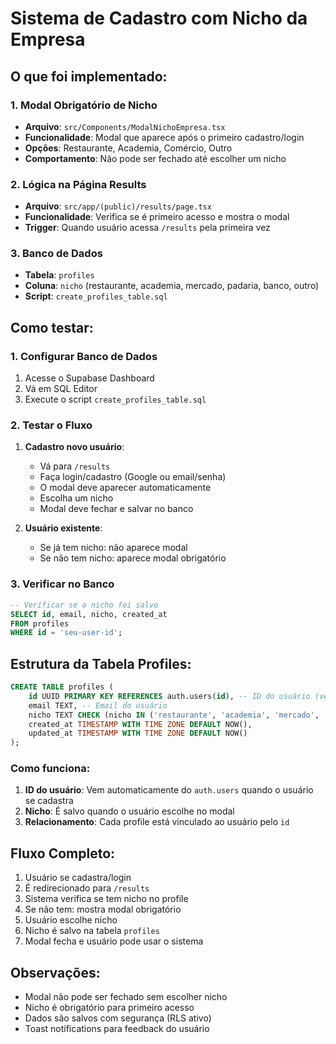 # Sistema de Cadastro com Nicho da Empresa

## O que foi implementado:

### 1. Modal Obrigatório de Nicho
- **Arquivo**: `src/Components/ModalNichoEmpresa.tsx`
- **Funcionalidade**: Modal que aparece após o primeiro cadastro/login
- **Opções**: Restaurante, Academia, Comércio, Outro
- **Comportamento**: Não pode ser fechado até escolher um nicho

### 2. Lógica na Página Results
- **Arquivo**: `src/app/(public)/results/page.tsx`
- **Funcionalidade**: Verifica se é primeiro acesso e mostra o modal
- **Trigger**: Quando usuário acessa `/results` pela primeira vez

### 3. Banco de Dados
- **Tabela**: `profiles`
- **Coluna**: `nicho` (restaurante, academia, mercado, padaria, banco, outro)
- **Script**: `create_profiles_table.sql`

## Como testar:

### 1. Configurar Banco de Dados
1. Acesse o Supabase Dashboard
2. Vá em SQL Editor
3. Execute o script `create_profiles_table.sql`

### 2. Testar o Fluxo
1. **Cadastro novo usuário**:
   - Vá para `/results`
   - Faça login/cadastro (Google ou email/senha)
   - O modal deve aparecer automaticamente
   - Escolha um nicho
   - Modal deve fechar e salvar no banco

2. **Usuário existente**:
   - Se já tem nicho: não aparece modal
   - Se não tem nicho: aparece modal obrigatório

### 3. Verificar no Banco
```sql
-- Verificar se o nicho foi salvo
SELECT id, email, nicho, created_at 
FROM profiles 
WHERE id = 'seu-user-id';
```

## Estrutura da Tabela Profiles:
```sql
CREATE TABLE profiles (
    id UUID PRIMARY KEY REFERENCES auth.users(id), -- ID do usuário (vem automaticamente do auth.users)
    email TEXT, -- Email do usuário
    nicho TEXT CHECK (nicho IN ('restaurante', 'academia', 'mercado', 'padaria', 'banco', 'outro')), -- Nicho escolhido
    created_at TIMESTAMP WITH TIME ZONE DEFAULT NOW(),
    updated_at TIMESTAMP WITH TIME ZONE DEFAULT NOW()
);
```

### Como funciona:
1. **ID do usuário**: Vem automaticamente do `auth.users` quando o usuário se cadastra
2. **Nicho**: É salvo quando o usuário escolhe no modal
3. **Relacionamento**: Cada profile está vinculado ao usuário pelo `id`

## Fluxo Completo:
1. Usuário se cadastra/login
2. É redirecionado para `/results`
3. Sistema verifica se tem nicho no profile
4. Se não tem: mostra modal obrigatório
5. Usuário escolhe nicho
6. Nicho é salvo na tabela `profiles`
7. Modal fecha e usuário pode usar o sistema

## Observações:
- Modal não pode ser fechado sem escolher nicho
- Nicho é obrigatório para primeiro acesso
- Dados são salvos com segurança (RLS ativo)
- Toast notifications para feedback do usuário 